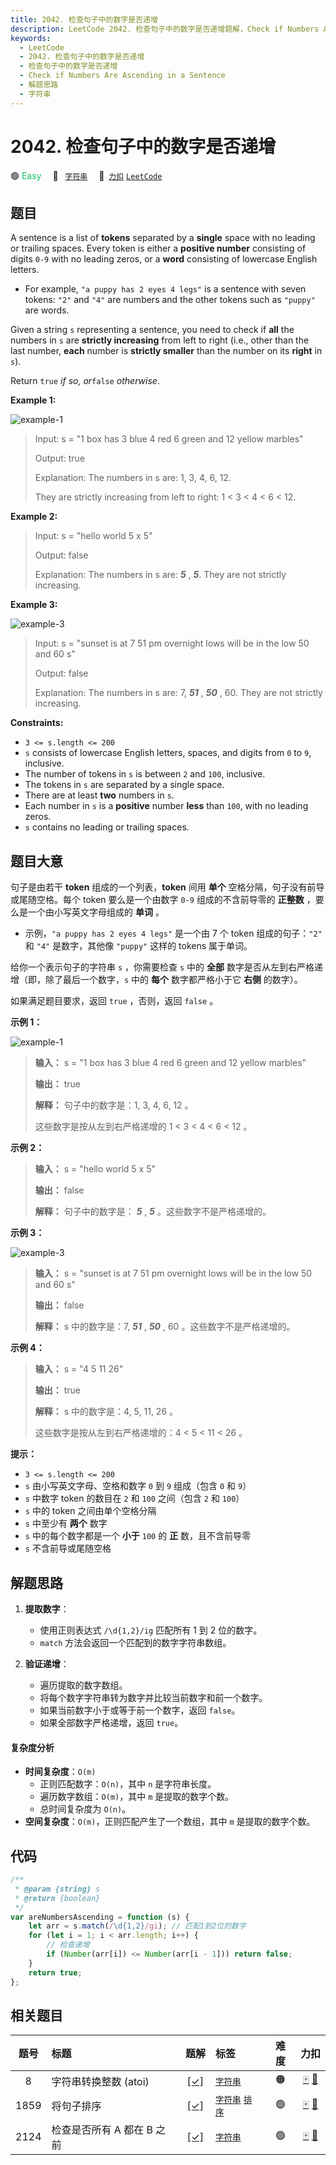 ```yaml
---
title: 2042. 检查句子中的数字是否递增
description: LeetCode 2042. 检查句子中的数字是否递增题解，Check if Numbers Are Ascending in a Sentence，包含解题思路、复杂度分析以及完整的 JavaScript 代码实现。
keywords:
  - LeetCode
  - 2042. 检查句子中的数字是否递增
  - 检查句子中的数字是否递增
  - Check if Numbers Are Ascending in a Sentence
  - 解题思路
  - 字符串
---
```


# 2042. 检查句子中的数字是否递增

🟢 <font color=#15bd66>Easy</font>&emsp; 🔖&ensp; [`字符串`](/tag/string.md)&emsp; 🔗&ensp;[`力扣`](https://leetcode.cn/problems/check-if-numbers-are-ascending-in-a-sentence) [`LeetCode`](https://leetcode.com/problems/check-if-numbers-are-ascending-in-a-sentence)

## 题目

A sentence is a list of **tokens** separated by a **single** space with no
leading or trailing spaces. Every token is either a **positive number**
consisting of digits `0-9` with no leading zeros, or a **word** consisting of
lowercase English letters.

- For example, `"a puppy has 2 eyes 4 legs"` is a sentence with seven tokens: `"2"` and `"4"` are numbers and the other tokens such as `"puppy"` are words.

Given a string `s` representing a sentence, you need to check if **all** the
numbers in `s` are **strictly increasing** from left to right (i.e., other
than the last number, **each** number is **strictly smaller** than the number
on its **right** in `s`).

Return `true` _if so, or_`false` _otherwise_.

**Example 1:**

![example-1](https://assets.leetcode.com/uploads/2021/09/30/example1.png)

> Input: s = "1 box has 3 blue 4 red 6 green and 12 yellow marbles"
>
> Output: true
>
> Explanation: The numbers in s are: 1, 3, 4, 6, 12.
>
> They are strictly increasing from left to right: 1 < 3 < 4 < 6 < 12.

**Example 2:**

> Input: s = "hello world 5 x 5"
>
> Output: false
>
> Explanation: The numbers in s are: _**5**_ , **_5_**. They are not strictly increasing.

**Example 3:**

![example-3](https://assets.leetcode.com/uploads/2021/09/30/example3.png)

> Input: s = "sunset is at 7 51 pm overnight lows will be in the low 50 and 60 s"
>
> Output: false
>
> Explanation: The numbers in s are: 7, _**51**_ , _**50**_ , 60. They are not strictly increasing.

**Constraints:**

- `3 <= s.length <= 200`
- `s` consists of lowercase English letters, spaces, and digits from `0` to `9`, inclusive.
- The number of tokens in `s` is between `2` and `100`, inclusive.
- The tokens in `s` are separated by a single space.
- There are at least **two** numbers in `s`.
- Each number in `s` is a **positive** number **less** than `100`, with no leading zeros.
- `s` contains no leading or trailing spaces.

## 题目大意

句子是由若干 **token** 组成的一个列表，**token** 间用 **单个** 空格分隔，句子没有前导或尾随空格。每个 token
要么是一个由数字 `0-9` 组成的不含前导零的 **正整数** ，要么是一个由小写英文字母组成的 **单词** 。

- 示例，`"a puppy has 2 eyes 4 legs"` 是一个由 7 个 token 组成的句子：`"2"` 和 `"4"` 是数字，其他像 `"puppy"` 这样的 tokens 属于单词。

给你一个表示句子的字符串 `s` ，你需要检查 `s` 中的 **全部** 数字是否从左到右严格递增（即，除了最后一个数字，`s` 中的 **每个**
数字都严格小于它 **右侧** 的数字）。

如果满足题目要求，返回 `true` ，否则，返回 `false` 。

**示例 1：**

![example-1](https://assets.leetcode.com/uploads/2021/09/30/example1.png)

> **输入：** s = "1 box has 3 blue 4 red 6 green and 12 yellow marbles"
>
> **输出：** true
>
> **解释：** 句子中的数字是：1, 3, 4, 6, 12 。
>
> 这些数字是按从左到右严格递增的 1 < 3 < 4 < 6 < 12 。

**示例 2：**

> **输入：** s = "hello world 5 x 5"
>
> **输出：** false
>
> **解释：** 句子中的数字是： _**5**_ , **_5_** 。这些数字不是严格递增的。

**示例 3：**

![example-3](https://assets.leetcode.com/uploads/2021/09/30/example3.png)

> **输入：** s = "sunset is at 7 51 pm overnight lows will be in the low 50 and 60 s"
>
> **输出：** false
>
> **解释：** s 中的数字是：7, _**51**_ , _**50**_ , 60 。这些数字不是严格递增的。

**示例 4：**

> **输入：** s = "4 5 11 26"
>
> **输出：** true
>
> **解释：** s 中的数字是：4, 5, 11, 26 。
>
> 这些数字是按从左到右严格递增的：4 < 5 < 11 < 26 。

**提示：**

- `3 <= s.length <= 200`
- `s` 由小写英文字母、空格和数字 `0` 到 `9` 组成（包含 `0` 和 `9`）
- `s` 中数字 token 的数目在 `2` 和 `100` 之间（包含 `2` 和 `100`）
- `s` 中的 token 之间由单个空格分隔
- `s` 中至少有 **两个** 数字
- `s` 中的每个数字都是一个 **小于** `100` 的 **正** 数，且不含前导零
- `s` 不含前导或尾随空格

## 解题思路

1. **提取数字**：

   - 使用正则表达式 `/\d{1,2}/ig` 匹配所有 1 到 2 位的数字。
   - `match` 方法会返回一个匹配到的数字字符串数组。

2. **验证递增**：
   - 遍历提取的数字数组。
   - 将每个数字字符串转为数字并比较当前数字和前一个数字。
   - 如果当前数字小于或等于前一个数字，返回 `false`。
   - 如果全部数字严格递增，返回 `true`。

#### 复杂度分析

- **时间复杂度**：`O(m)`
  - 正则匹配数字：`O(n)`，其中 `n` 是字符串长度。
  - 遍历数字数组：`O(m)`，其中 `m` 是提取的数字个数。
  - 总时间复杂度为 `O(n)`。
- **空间复杂度**：`O(m)`，正则匹配产生了一个数组，其中 `m` 是提取的数字个数。

## 代码

```javascript
/**
 * @param {string} s
 * @return {boolean}
 */
var areNumbersAscending = function (s) {
	let arr = s.match(/\d{1,2}/gi); // 匹配1到2位的数字
	for (let i = 1; i < arr.length; i++) {
		// 检查递增
		if (Number(arr[i]) <= Number(arr[i - 1])) return false;
	}
	return true;
};
```

## 相关题目

<!-- prettier-ignore -->
| 题号 | 标题 | 题解 | 标签 | 难度 | 力扣 |
| :------: | :------ | :------: | :------ | :------: | :------: |
| 8 | 字符串转换整数 (atoi) | [[✓]](/problem/0008.md) |  [`字符串`](/tag/string.md) | 🟠 | [🀄️](https://leetcode.cn/problems/string-to-integer-atoi) [🔗](https://leetcode.com/problems/string-to-integer-atoi) |
| 1859 | 将句子排序 | [[✓]](/problem/1859.md) |  [`字符串`](/tag/string.md) [`排序`](/tag/sorting.md) | 🟢 | [🀄️](https://leetcode.cn/problems/sorting-the-sentence) [🔗](https://leetcode.com/problems/sorting-the-sentence) |
| 2124 | 检查是否所有 A 都在 B 之前 | [[✓]](/problem/2124.md) |  [`字符串`](/tag/string.md) | 🟢 | [🀄️](https://leetcode.cn/problems/check-if-all-as-appears-before-all-bs) [🔗](https://leetcode.com/problems/check-if-all-as-appears-before-all-bs) |